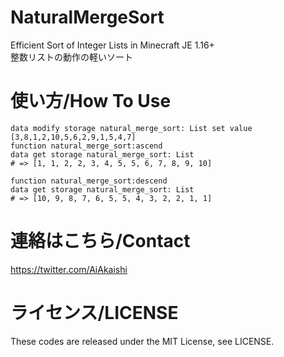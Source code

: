 # NaturalMergeSort
Efficient Sort of Integer Lists in Minecraft JE 1.16+  
整数リストの動作の軽いソート

# 使い方/How To Use

```
data modify storage natural_merge_sort: List set value [3,8,1,2,10,5,6,2,9,1,5,4,7]  
function natural_merge_sort:ascend  
data get storage natural_merge_sort: List  
# => [1, 1, 2, 2, 3, 4, 5, 5, 6, 7, 8, 9, 10]  
  
function natural_merge_sort:descend  
data get storage natural_merge_sort: List  
# => [10, 9, 8, 7, 6, 5, 5, 4, 3, 2, 2, 1, 1]
```

# 連絡はこちら/Contact

https://twitter.com/AiAkaishi

# ライセンス/LICENSE

These codes are released under the MIT License, see LICENSE.
